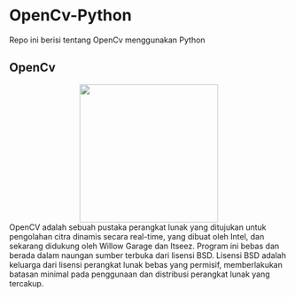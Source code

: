 # OpenCv-Python

Repo ini berisi tentang OpenCv menggunakan Python

## OpenCv
<div align="center">
<img src="https://opencv.org/wp-content/uploads/2020/07/cropped-OpenCV_logo_white_600x.png" height="250" align="center" />
</div> 
OpenCV adalah sebuah pustaka perangkat lunak yang ditujukan untuk pengolahan citra dinamis secara real-time, yang dibuat oleh Intel, dan sekarang didukung oleh Willow Garage dan Itseez. Program ini bebas dan berada dalam naungan sumber terbuka dari lisensi BSD. Lisensi BSD adalah keluarga dari lisensi perangkat lunak bebas yang permisif, memberlakukan batasan minimal pada penggunaan dan distribusi perangkat lunak yang tercakup.

##
